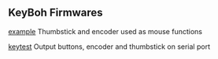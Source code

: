 ## KeyBoh Firmwares

[example](./example)
Thumbstick and encoder used as mouse functions

[keytest](./keytest)
Output buttons, encoder and thumbstick on serial port